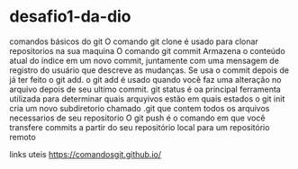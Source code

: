 # desafio1-da-dio
comandos básicos do git
O comando git clone é usado para clonar repositorios na sua maquina
O comando git commit Armazena o conteúdo atual do índice em um novo commit, juntamente com uma mensagem de registro do usuário que descreve as mudanças.
Se usa o commit depois de já ter feito o git add.
o git add é usado quando você faz uma alteração no arquivo depois de seu ultimo commit.
git status é oa principal ferramenta utilizada para determinar quais arquyivos  estão em quais estados 
o git init cria um novo subdiretorio chamado .git que contem todos os arquivos necessarios de seu repositorio
O git push é o comando em que você transfere commits a partir do seu repositório local para um repositório remoto

links  uteis
https://comandosgit.github.io/
